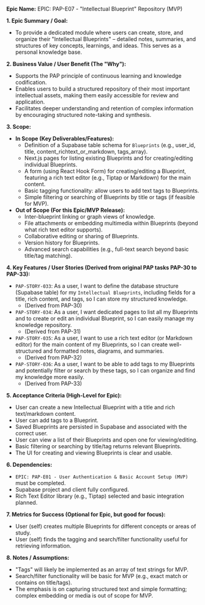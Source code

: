 **Epic Name:** EPIC: PAP-E07 - "Intellectual Blueprint" Repository (MVP)

**1. Epic Summary / Goal:**
   * To provide a dedicated module where users can create, store, and organize their "Intellectual Blueprints" – detailed notes, summaries, and structures of key concepts, learnings, and ideas. This serves as a personal knowledge base.

**2. Business Value / User Benefit (The "Why"):**
   * Supports the PAP principle of continuous learning and knowledge codification.
   * Enables users to build a structured repository of their most important intellectual assets, making them easily accessible for review and application.
   * Facilitates deeper understanding and retention of complex information by encouraging structured note-taking and synthesis.

**3. Scope:**
   * **In Scope (Key Deliverables/Features):**
        * Definition of a Supabase table schema for `Blueprints` (e.g., user_id, title, content_richtext_or_markdown, tags_array).
        * Next.js pages for listing existing Blueprints and for creating/editing individual Blueprints.
        * A form (using React Hook Form) for creating/editing a Blueprint, featuring a rich text editor (e.g., Tiptap or Markdown) for the main content.
        * Basic tagging functionality: allow users to add text tags to Blueprints.
        * Simple filtering or searching of Blueprints by title or tags (if feasible for MVP).
   * **Out of Scope (For this Epic/MVP Release):**
        * Inter-blueprint linking or graph views of knowledge.
        * File attachments or embedding multimedia within Blueprints (beyond what rich text editor supports).
        * Collaborative editing or sharing of Blueprints.
        * Version history for Blueprints.
        * Advanced search capabilities (e.g., full-text search beyond basic title/tag matching).

**4. Key Features / User Stories (Derived from original PAP tasks PAP-30 to PAP-33):**
   * `PAP-STORY-033`: As a user, I want to define the database structure (Supabase table) for my `Intellectual Blueprints`, including fields for a title, rich content, and tags, so I can store my structured knowledge.
     * (Derived from PAP-30)
   * `PAP-STORY-034`: As a user, I want dedicated pages to list all my Blueprints and to create or edit an individual Blueprint, so I can easily manage my knowledge repository.
     * (Derived from PAP-31)
   * `PAP-STORY-035`: As a user, I want to use a rich text editor (or Markdown editor) for the main content of my Blueprints, so I can create well-structured and formatted notes, diagrams, and summaries.
     * (Derived from PAP-32)
   * `PAP-STORY-036`: As a user, I want to be able to add tags to my Blueprints and potentially filter or search by these tags, so I can organize and find my knowledge more easily.
     * (Derived from PAP-33)

**5. Acceptance Criteria (High-Level for Epic):**
   * User can create a new Intellectual Blueprint with a title and rich text/markdown content.
   * User can add tags to a Blueprint.
   * Saved Blueprints are persisted in Supabase and associated with the correct user.
   * User can view a list of their Blueprints and open one for viewing/editing.
   * Basic filtering or searching by title/tag returns relevant Blueprints.
   * The UI for creating and viewing Blueprints is clear and usable.

**6. Dependencies:**
   * `EPIC: PAP-E01 - User Authentication & Basic Account Setup (MVP)` must be completed.
   * Supabase project and client fully configured.
   * Rich Text Editor library (e.g., Tiptap) selected and basic integration planned.

**7. Metrics for Success (Optional for Epic, but good for focus):**
   * User (self) creates multiple Blueprints for different concepts or areas of study.
   * User (self) finds the tagging and search/filter functionality useful for retrieving information.

**8. Notes / Assumptions:**
   * "Tags" will likely be implemented as an array of text strings for MVP.
   * Search/filter functionality will be basic for MVP (e.g., exact match or contains on title/tags).
   * The emphasis is on capturing structured text and simple formatting; complex embedding or media is out of scope for MVP.

